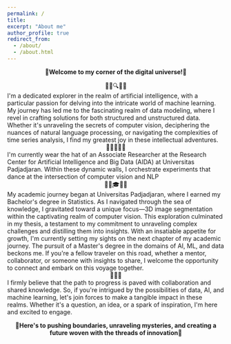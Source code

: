 ```yaml
---
permalink: /
title: 
excerpt: "About me"
author_profile: true
redirect_from: 
  - /about/
  - /about.html
---
```

<p align="center">
  <strong>🌌Welcome to my corner of the digital universe!🌌</strong>
</p>

<center>🕵️‍♂️🔍🕵️‍♂️</center>
I'm a dedicated explorer  in the realm of artificial intelligence, with a particular passion for delving into the intricate world of machine learning. My journey has led me to the fascinating realm of data modeling, where I revel in crafting solutions for both structured and unstructured data. Whether it's unraveling the secrets of computer vision, deciphering the nuances of natural language processing, or navigating the complexities of time series analysis, I find my greatest joy in these intellectual adventures.

<center>🧑‍💻🥼🧑‍💻</center>
I'm currently wear the hat of an Associate Researcher at the Research Center for Artificial Intelligence and Big Data (AIDA) at Universitas Padjadjaran. Within these dynamic walls, I orchestrate experiments that dance at the intersection of computer vision and NLP

<center>🧑‍🎓🎓🧑‍🎓</center>
My academic journey began at Universitas Padjadjaran, where I earned my Bachelor's degree in Statistics. As I navigated through the sea of knowledge, I gravitated toward a unique focus—3D image segmentation within the captivating realm of computer vision. This exploration culminated in my thesis, a testament to my commitment to unraveling complex challenges and distilling them into insights. With an insatiable appetite for growth, I'm currently setting my sights on the next chapter of my academic journey. The pursuit of a Master's degree in the domains of AI, ML, and data beckons me. If you're a fellow traveler on this road, whether a mentor, collaborator, or someone with insights to share, I welcome the opportunity to connect and embark on this voyage together.

<center>👦🤝👧</center>
I firmly believe that the path to progress is paved with collaboration and shared knowledge. So, if you're intrigued by the possibilities of data, AI, and machine learning, let's join forces to make a tangible impact in these realms. Whether it's a question, an idea, or a spark of inspiration, I'm here and excited to engage.

<p align="center">
  <strong>🌌Here's to pushing boundaries, unraveling mysteries, and creating a future woven with the threads of innovation🌌</strong>
</p>
